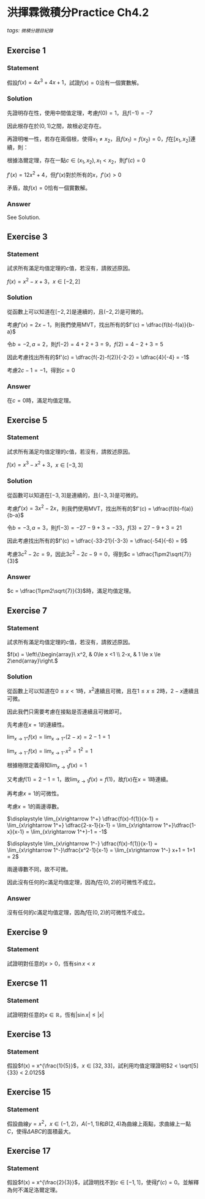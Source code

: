 # 洪揮霖微積分Practice Ch4.2

###### tags: `微積分題目紀錄`



## Exercise 1

### Statement

假設$f(x) = 4x^3+4x+1$，試證$f(x) = 0$洽有一個實數解。



### Solution

先證明存在性，使用中間值定理，考慮$f(0) = 1$，且$f(-1) = -7$

因此根存在於$(0, 1)$之間，故根必定存在。



再證明唯一性，若存在兩個根，使得$x_1 \neq x_2$，且$f(x_1) = f(x_2) = 0$，$f$在$[x_1, x_2]$連續，則：

根據洛爾定理，存在一點$c \in (x_1, x_2), x_1 < x_2$，則$f'(c) = 0$

$f'(x) = 12x^2+4$，但$f'(x)$對於所有的$x$，$f'(x) > 0$

矛盾，故$f(x) = 0$恰有一個實數解。



### Answer

See Solution.



## Exercise 3

### Statement

試求所有滿足均值定理的$c$值，若沒有，請敘述原因。

$f(x) = x^2-x+3$，$x \in [-2, 2]$



### Solution

從函數上可以知道在$[-2, 2]$是連續的，且$(-2, 2)$是可微的。

考慮$f'(x) = 2x-1$，則我們使用MVT，找出所有的$f'(c) = \dfrac{f(b)-f(a)}{b-a}$

令$b = -2, a = 2$，則$f(-2) = 4+2+3=9$，$f(2) = 4-2+3=5$

因此考慮找出所有的$f'(c) = \dfrac{f(-2)-f(2)}{-2-2} = \dfrac{4}{-4} = -1$

考慮$2c-1=-1$，得到$c = 0$



### Answer

在$c = 0$時，滿足均值定理。



## Exercise 5

### Statement

試求所有滿足均值定理的$c$值，若沒有，請敘述原因。

$f(x) = x^3-x^2+3$，$x \in [-3, 3]$



### Solution

從函數可以知道在$[-3, 3]$是連續的，且$(-3, 3)$是可微的。

考慮$f'(x) = 3x^2-2x$，則我們使用MVT，找出所有的$f'(c) = \dfrac{f(b)-f(a)}{b-a}$

令$b = -3, a = 3$，則$f(-3) = -27 - 9 + 3 = -33$，$f(3) = 27-9+3=21$

因此考慮找出所有的$f'(c) = \dfrac{-33-21}{-3-3} = \dfrac{-54}{-6} = 9$

考慮$3c^2-2c = 9$，因此$3c^2-2c-9 = 0$，得到$c = \dfrac{1\pm2\sqrt{7}}{3}$



### Answer

$c = \dfrac{1\pm2\sqrt{7}}{3}$時，滿足均值定理。



## Exercise 7

### Statement

試求所有滿足均值定理的$c$值，若沒有，請敘述原因。

$f(x) = \left\{\begin{array}\ x^2, & 0\le x <1 \\ 2-x, & 1 \le x \le 2\end{array}\right.$



### Solution

從函數上可以知道在$0 \le x < 1$時，$x^2$連續且可微，且在$1\le x \le 2$時，$2-x$連續且可微。

因此我們只需要考慮在接點是否連續且可微即可。

先考慮在$x=1$的連續性。

$\displaystyle \lim_{x\rightarrow 1^+} f(x) = \lim_{x\rightarrow 1^+}(2-x)= 2-1 = 1$

$\displaystyle \lim_{x\rightarrow 1^-} f(x) = \lim_{x\rightarrow 1^-} x^2 = 1^2 = 1$

根據極限定義得知$\displaystyle \lim_{x\rightarrow 1} f(x) = 1$

又考慮$f(1) = 2-1= 1$，故$\displaystyle \lim_{x\rightarrow 1}f(x) = f(1)$，故$f(x)$在$x=1$時連續。

再考慮$x=1$的可微性。

考慮$x=1$的兩邊導數。

$\displaystyle \lim_{x\rightarrow 1^+} \dfrac{f(x)-f(1)}{x-1} = \lim_{x\rightarrow 1^+} \dfrac{2-x-1}{x-1} = \lim_{x\rightarrow 1^+}\dfrac{1-x}{x-1} = \lim_{x\rightarrow 1^+}-1 = -1$

$\displaystyle \lim_{x\rightarrow 1^-} \dfrac{f(x)-f(1)}{x-1} = \lim_{x\rightarrow 1^-}\dfrac{x^2-1}{x-1} = \lim_{x\rightarrow 1^-} x+1 = 1+1 = 2$

兩邊導數不同，故不可微。

因此沒有任何的$c$滿足均值定理，因為$f$在$(0, 2)$的可微性不成立。



### Answer

沒有任何的$c$滿足均值定理，因為$f$在$(0, 2)$的可微性不成立。



## Exercise 9

### Statement

試證明對任意的$x > 0$，恆有$\sin x < x$



## Exercse 11

### Statement

試證明對任意的$x \in \mathbb{R}$，恆有$|\sin x| \le |x|$



## Exercise 13

### Statement

假設$f(x) = x^{\frac{1}{5}}$，$x \in [32, 33]$，試利用均值定理證明$2 < \sqrt[5]{33} < 2.0125$



## Exercise 15

### Statement

假設曲線$y = x^2$，$x \in (-1, 2)$，$A(-1, 1)$和$B(2 ,4)$為曲線上兩點，求曲線上一點$C$，使得$\Delta ABC$的面積最大。



## Exercise 17

### Statement

假設$f(x) = x^{\frac{2}{3}}$，試證明找不到$c \in [-1, 1]$，使得$f'(c) = 0$。並解釋為何不滿足洛爾定理。